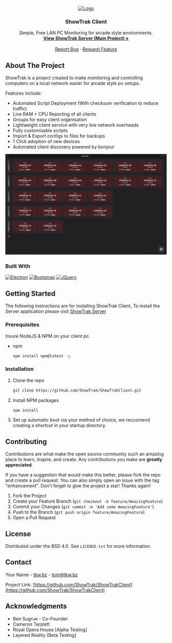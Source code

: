 
<br />
<div align="center">

<a href="https://github.com/ShowTrak/ShowTrakClient">
    <img src="https://tkw.bz/img/ShowTrak.png" alt="Logo" width="120" height="120">
</a>

<h3 align="center">ShowTrak Client</h3>
  <p align="center">
    Simple, Free LAN PC Monitoring for arcade style environments.
    <br />
    <a href="https://github.com/ShowTrak/ShowTrakServer"><strong>View ShowTrak Server (Main Project) »</strong></a>
    <br />
    <br />
    <a href="https://github.com/ShowTrak/ShowTrakClient/issues/new?labels=bug&template=bug-report---.md">Report Bug</a>
    &middot;
    <a href="https://github.com/ShowTrak/ShowTrakClient/issues/new?labels=enhancement&template=feature-request---.md">Request Feature</a>
  </p>
</div>

<!-- ABOUT THE PROJECT -->
## About The Project

ShowTrak is a project created to make monitoring and controlling computers on a local network easier for arcade style pc setups.

Features include:
* Automated Script Deployment (With checksum verification to reduce traffic)
* Live RAM + CPU Reporting of all clients
* Groups for easy client organisation
* Lightweight client service with very low network overheads
* Fully customisable scripts
* Import & Export configs to files for backups
* 1 Click adoption of new devices
* Automated client discovery powered by bonjour

[![ShowTrak Screen Shot][showtrak-screenshot]](https://tkw.bz/ShowTrak)

### Built With
[![Electron][Electronjs.org]][Electron-url]
[![Bootstrap][Bootstrap.com]][Bootstrap-url]
[![JQuery][JQuery.com]][JQuery-url]

<!-- GETTING STARTED -->
## Getting Started

The following instructions are for installing ShowTrak Client, To install the Server application please visit [ShowTrak Server](https://github.com/ShowTrak/ShowTrakServer)
### Prerequisites

Insure NodeJS & NPM on your client pc.
* npm
  ```sh
  npm install npm@latest -g
  ```

### Installation
1. Clone the repo
   ```sh
   git clone https://github.com/ShowTrak/ShowTrakClient.git
   ```
2. Install NPM packages
   ```sh
   npm install
   ```
3. Set up automatic boot via your method of choice, we reccomend creating a shortcut in your startup directory.

<!-- CONTRIBUTING -->
## Contributing

Contributions are what make the open source community such an amazing place to learn, inspire, and create. Any contributions you make are **greatly appreciated**.

If you have a suggestion that would make this better, please fork the repo and create a pull request. You can also simply open an issue with the tag "enhancement".
Don't forget to give the project a star! Thanks again!

1. Fork the Project
2. Create your Feature Branch (`git checkout -b feature/AmazingFeature`)
3. Commit your Changes (`git commit -m 'Add some AmazingFeature'`)
4. Push to the Branch (`git push origin feature/AmazingFeature`)
5. Open a Pull Request

<!-- LICENSE -->
## License

Distributed under the BSD 4.0. See `LICENSE.txt` for more information.

<!-- CONTACT -->
## Contact

Your Name - [tkw.bz](https://tkw.bz) - tom@tkw.bz

Project Link: [https://github.com/ShowTrak/ShowTrakClient](https://github.com/ShowTrak/ShowTrakClient)

<!-- ACKNOWLEDGMENTS -->
## Acknowledgments
* Ben Sugrue - Co-Founder
* Cameron Tarplett
* Royal Opera House [Alpha Testing]
* Layered Reality [Beta Testing]

<!-- MARKDOWN LINKS & IMAGES -->
<!-- https://www.markdownguide.org/basic-syntax/#reference-style-links -->

[linkedin-url]: https://www.linkedin.com/in/thomas-kirkman-wood-aa0242190/
[showtrak-logo]: images/icon.png
[showtrak-screenshot]: images/screenshot-1.png
[Electronjs.org]: https://img.shields.io/badge/Electron-563D7C?style=for-the-badge&logo=electron&logoColor=white
[Electron-url]: https://www.electronjs.org/
[Bootstrap.com]: https://img.shields.io/badge/Bootstrap-563D7C?style=for-the-badge&logo=bootstrap&logoColor=white
[Bootstrap-url]: https://getbootstrap.com
[JQuery.com]: https://img.shields.io/badge/jQuery-0769AD?style=for-the-badge&logo=jquery&logoColor=white
[JQuery-url]: https://jquery.com 